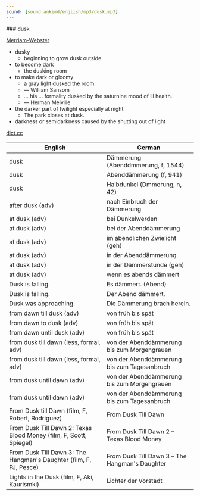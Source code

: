 ```yaml
---
sound: [sound:ankimd/english/mp3/dusk.mp3]
---
```


\### dusk

[Merriam-Webster](https://www.merriam-webster.com/dictionary/dusk)

- dusky
    - beginning to grow dusk outside
- to become dark
    - the dusking room
- to make dark or gloomy
    - a gray light dusked the room
    - — William Sansom
    - … his … formality dusked by the saturnine mood of ill health.
    - — Herman Melville
- the darker part of twilight especially at night
    - The park closes at dusk.
- darkness or semidarkness caused by the shutting out of light

[dict.cc](https://www.dict.cc/dusk)

| English        | German       |
| -------------- | ------------ |
| dusk | Dämmerung (Abenddmmerung, f, 1544) |
| dusk | Abenddämmerung (f, 941) |
| dusk | Halbdunkel (Dmmerung, n, 42) |
| after dusk (adv) | nach Einbruch der Dämmerung |
| at dusk (adv) | bei Dunkelwerden |
| at dusk (adv) | bei der Abenddämmerung |
| at dusk (adv) | im abendlichen Zwielicht (geh) |
| at dusk (adv) | in der Abenddämmerung |
| at dusk (adv) | in der Dämmerstunde (geh) |
| at dusk (adv) | wenn es abends dämmert |
| Dusk is falling. | Es dämmert. (Abend) |
| Dusk is falling. | Der Abend dämmert. |
| Dusk was approaching. | Die Dämmerung brach herein. |
| from dawn till dusk (adv) | von früh bis spät |
| from dawn to dusk (adv) | von früh bis spät |
| from dawn until dusk (adv) | von früh bis spät |
| from dusk till dawn (less, formal, adv) | von der Abenddämmerung bis zum Morgengrauen |
| from dusk till dawn (less, formal, adv) | von der Abenddämmerung bis zum Tagesanbruch |
| from dusk until dawn (adv) | von der Abenddämmerung bis zum Morgengrauen |
| from dusk until dawn (adv) | von der Abenddämmerung bis zum Tagesanbruch |
| From Dusk till Dawn (film, F, Robert, Rodriguez) | From Dusk Till Dawn |
| From Dusk Till Dawn 2: Texas Blood Money (film, F, Scott, Spiegel) | From Dusk Till Dawn 2 – Texas Blood Money |
| From Dusk Till Dawn 3: The Hangman's Daughter (film, F, PJ, Pesce) | From Dusk Till Dawn 3 – The Hangman's Daughter |
| Lights in the Dusk (film, F, Aki, Kaurismki) | Lichter der Vorstadt |
